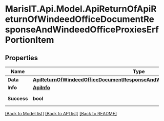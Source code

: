 
# MarisIT.Api.Model.ApiReturnOfApiReturnOfWindeedOfficeDocumentResponseAndWindeedOfficeProxiesErfPortionItem

## Properties

Name | Type | Description | Notes
------------ | ------------- | ------------- | -------------
**Data** | [**ApiReturnOfWindeedOfficeDocumentResponseAndWindeedOfficeProxiesErfPortionItem**](ApiReturnOfWindeedOfficeDocumentResponseAndWindeedOfficeProxiesErfPortionItem.md) |  | [optional] 
**Info** | [**ApiInfo**](ApiInfo.md) |  | [optional] 
**Success** | **bool** |  | [optional] [readonly] 

[[Back to Model list]](../README.md#documentation-for-models)
[[Back to API list]](../README.md#documentation-for-api-endpoints)
[[Back to README]](../README.md)

